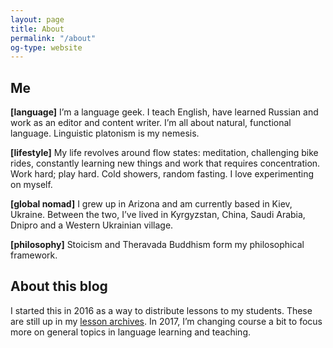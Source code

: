 ```yaml
---
layout: page
title: About
permalink: "/about"
og-type: website
---
```

## Me

**[language]** I’m a language geek. I teach English, have learned Russian and work as an editor and content writer. I’m all about natural, functional language. Linguistic platonism is my nemesis.

**[lifestyle]** My life revolves around flow states: meditation, challenging bike rides, constantly learning new things and work that requires concentration. Work hard; play hard. Cold showers, random fasting. I love experimenting on myself.

**[global nomad]** I grew up in Arizona and am currently based in Kiev, Ukraine. Between the two, I’ve lived in Kyrgyzstan, China, Saudi Arabia, Dnipro and a Western Ukrainian village.

**[philosophy]** Stoicism and Theravada Buddhism form my philosophical framework.

<!--- My CV: <a href="/cv" target ="_blank">[web]</a> <a href="/files/derek_cv.pdf" target ="_blank">[pdf]</a>
-->

## About this blog

I started this in 2016 as a way to distribute lessons to my students. These are still up in my <a href="/lesson-archives/">lesson archives</a>. In 2017, I’m changing course a bit to focus more on general topics in language learning and teaching.
